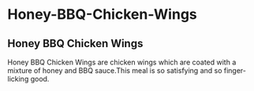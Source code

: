 # Honey-BBQ-Chicken-Wings
## Honey BBQ Chicken Wings

Honey BBQ Chicken Wings are chicken wings which are coated with a mixture of honey and BBQ sauce.This meal is so satisfying and so finger-licking good.
